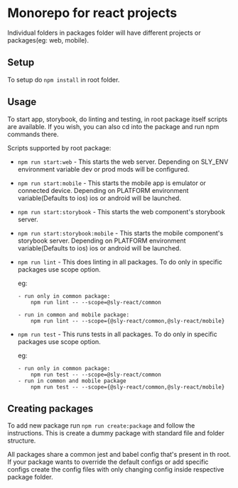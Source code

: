 # Monorepo for react projects

Individual folders in packages folder will have different projects or packages(eg: web, mobile).

## Setup

To setup do ```npm install``` in root folder.

## Usage

To start app, storybook, do linting and testing, in root package itself scripts are available. If you wish, you can also cd into the package and run npm commands there.

Scripts supported by root package:

* ```npm run start:web``` - This starts the web server. Depending on SLY_ENV environment variable dev or prod mods will be configured.
* ```npm run start:mobile``` - This starts the mobile app is emulator or connected device. Depending on PLATFORM environment variable(Defaults to ios) ios or android will be launched.
* ```npm run start:storybook``` - This starts the web component's storybook server.
* ```npm run start:storybook:mobile``` - This starts the mobile component's storybook server. Depending on PLATFORM environment variable(Defaults to ios) ios or android will be launched.
* ```npm run lint``` - This does linting in all packages. To do only in specific packages use scope option.

  eg:

      - run only in common package:
          npm run lint -- --scope=@sly-react/common

      - run in common and mobile package:
          npm run lint -- --scope={@sly-react/common,@sly-react/mobile}

* ```npm run test``` - This runs tests in all packages. To do only in specific packages use scope option.

  eg:

      - run only in common package:
          npm run test -- --scope=@sly-react/common
      - run in common and mobile package
          npm run test -- --scope={@sly-react/common,@sly-react/mobile}

## Creating packages

To add new package run ```npm run create:package``` and follow the instructions. This is create a dummy package with standard file and folder structure.

All packages share a common jest and babel config that's present in th root. If your package wants to override the default configs or add
specific configs create the config files with only changing config inside respective package folder.
